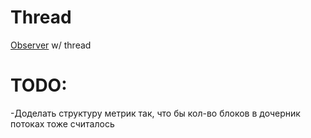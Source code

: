 # Thread

[Observer](https://github.com/HankHenshaw/Observer) w/ thread

# TODO:

-Доделать структуру метрик так, что бы кол-во блоков в дочерник потоках тоже считалось